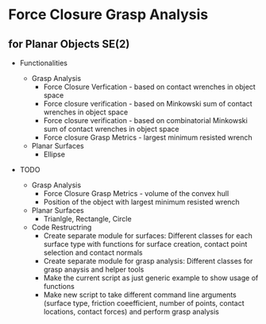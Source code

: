 # Force Closure Grasp Analysis
## for Planar Objects SE(2)

* Functionalities
  * Grasp Analysis
    * Force Closure Verfication - based on contact wrenches in object space
    * Force closure verification - based on Minkowski sum of contact wrenches in object space
    * Force closure verification - based on combinatorial Minkowski sum of contact wrenches in object space
    * Force closure Grasp Metrics - largest minimum resisted wrench
  * Planar Surfaces
    * Ellipse

* TODO
  * Grasp Analysis
    * Force Closure Grasp Metrics - volume of the convex hull
    * Position of the object with largest minimum resisted wrench 
  * Planar Surfaces
    * Trianlgle, Rectangle, Circle
  * Code Restructring
    * Create separate module for surfaces: Different classes for each surface type with functions for surface creation, contact point selection and contact normals
    * Create separate module for grasp analysis: Different classes for grasp anaysis and helper tools
    * Make the current script as just generic example to show usage of functions
    * Make new script to take different command line arguments (surface type, friction coeefficient, number of points, contact locations, contact forces) and perform grasp analysis
